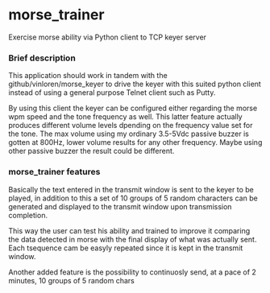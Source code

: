 # morse_trainer
 Exercise morse ability via Python client to TCP keyer server

### Brief description
This application should work in tandem with the github/vinloren/morse_keyer to drive the keyer with this suited python client instead of using a general purpose Telnet client such as Putty.

By using this client the keyer can be configured either regarding the morse wpm speed and the tone frequency as well. This latter feature actually produces different volume levels dpending on the frequency value set for the tone. The max volume using my ordinary 3.5-5Vdc passive buzzer is gotten at 800Hz, lower volume results for any other frequency. Maybe using other passive buzzer the result could be different.

### morse_trainer features
Basically the text entered in the transmit window is sent to the keyer to be played, in addition to this a set of 10 groups of 5 random characters can be generated and displayed to the transmit window upon transmission completion. 

This way the user can test his ability and trained to improve it comparing the data detected in morse with the final display of what was actually sent.
Each tsequence cam be easyly repeated since it is kept in the transmit window.

Another added feature is the possibility to continuosly send, at a pace of 2 minutes, 10 groups of 5 random chars
